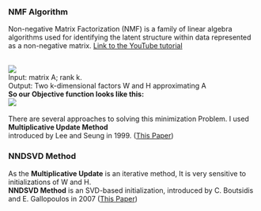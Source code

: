 ### NMF Algorithm
Non-negative Matrix Factorization (NMF) is a family of linear algebra algorithms used for identifying the latent structure within data represented as a non-negative matrix.
[Link to the YouTube tutorial](https://youtu.be/o4pPTwsd-5M?si=dWtts9M32-VqurcX)

<br>
<img src="notebook_images/nmf.png">
<br>
<pr>Input: matrix A; rank k.<br>
Output: Two k-dimensional factors W and H approximating A</pr><br>
<b>So our Objective function looks like this:</b>
<br>

<img src="notebook_images/nmf2.png">
<br>
<br>
<pr>There are several approaches to solving this minimization Problem. 
I used <b>Multiplicative Update Method</b> <br>introduced by Lee and Seung in 1999. (<a href="https://www.researchgate.net/publication/2480786_Multiplicative_Updates_for_Nonnegative_Quadratic_Programming_in_Support_Vector_Machines">This Paper</a>)</pr>

### NNDSVD Method
As the <b>Multiplicative Update</b> is an iterative method, It is very sensitive to initializations of W and H. <br>
<b>NNDSVD Method</b> is an SVD-based initialization, introduced by C. Boutsidis and E. Gallopoulos in 2007 (<a href="https://www.sciencedirect.com/science/article/abs/pii/S0031320307004359">This Paper</a>)
